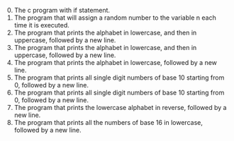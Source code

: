 0. The c program with if statement.
1. The program that will assign a random number to the variable n each time it is executed.
2. The program that prints the alphabet in lowercase, and then in uppercase, followed by a new line.
3. The program that prints the alphabet in lowercase, and then in uppercase, followed by a new line.
4. The program that prints the alphabet in lowercase, followed by a new line.
5. The program that prints all single digit numbers of base 10 starting from 0, followed by a new line.
6. The program that prints all single digit numbers of base 10 starting from 0, followed by a new line.
7. The program that prints the lowercase alphabet in reverse, followed by a new line.
8. The program that prints all the numbers of base 16 in lowercase, followed by a new line. 
